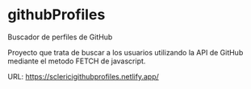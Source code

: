 # githubProfiles
Buscador de perfiles de GitHub 

Proyecto que trata de buscar a los usuarios utilizando la API de GitHub mediante el metodo FETCH de javascript.

URL: https://sclericigithubprofiles.netlify.app/
